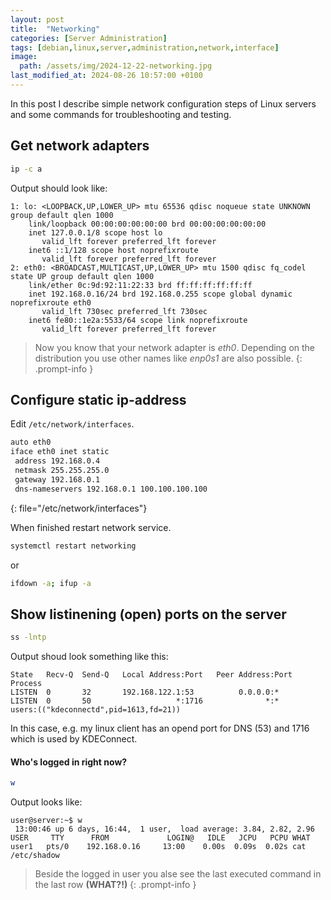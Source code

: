 ```yaml
---
layout: post
title:  "Networking"
categories: [Server Administration]
tags: [debian,linux,server,administration,network,interface]
image:
  path: /assets/img/2024-12-22-networking.jpg
last_modified_at: 2024-08-26 10:57:00 +0100
---
```

In this post I describe simple network configuration steps of Linux servers and some commands for troubleshooting and testing.

## Get network adapters
```bash
ip -c a
```
Output should look like:
```terminal
1: lo: <LOOPBACK,UP,LOWER_UP> mtu 65536 qdisc noqueue state UNKNOWN group default qlen 1000
    link/loopback 00:00:00:00:00:00 brd 00:00:00:00:00:00
    inet 127.0.0.1/8 scope host lo
       valid_lft forever preferred_lft forever
    inet6 ::1/128 scope host noprefixroute 
       valid_lft forever preferred_lft forever
2: eth0: <BROADCAST,MULTICAST,UP,LOWER_UP> mtu 1500 qdisc fq_codel state UP group default qlen 1000
    link/ether 0c:9d:92:11:22:33 brd ff:ff:ff:ff:ff:ff
    inet 192.168.0.16/24 brd 192.168.0.255 scope global dynamic noprefixroute eth0
       valid_lft 730sec preferred_lft 730sec
    inet6 fe80::1e2a:5533/64 scope link noprefixroute 
       valid_lft forever preferred_lft forever
```
> Now you know that your network adapter is *eth0*. Depending on the distribution you use other names like *enp0s1* are also possible.
{: .prompt-info }

## Configure static ip-address
Edit `/etc/network/interfaces`.
```bash
auto eth0
iface eth0 inet static
 address 192.168.0.4
 netmask 255.255.255.0
 gateway 192.168.0.1
 dns-nameservers 192.168.0.1 100.100.100.100
```
{: file="/etc/network/interfaces"}

When finished restart network service.
```bash
systemctl restart networking
```
or
```bash
ifdown -a; ifup -a
```

## Show listinening (open) ports on the server
```bash
ss -lntp
```
Output shoud look something like this:
```terminal
State   Recv-Q  Send-Q   Local Address:Port   Peer Address:Port Process                                 
LISTEN  0       32       192.168.122.1:53          0.0.0.0:*                                            
LISTEN  0       50                   *:1716              *:*     users:(("kdeconnectd",pid=1613,fd=21)) 
```
In this case, e.g. my linux client has an opend port for DNS (53) and 1716 which is used by KDEConnect.

#### Who's logged in right now?
```bash
w
```
Output looks like:
```terminal
user@server:~$ w
 13:00:46 up 6 days, 16:44,  1 user,  load average: 3.84, 2.82, 2.96
USER     TTY      FROM             LOGIN@   IDLE   JCPU   PCPU WHAT
user1   pts/0    192.168.0.16     13:00    0.00s  0.09s  0.02s cat /etc/shadow
```
> Beside the logged in user you alse see the last executed command in the last row **(WHAT?!)**
{: .prompt-info }
